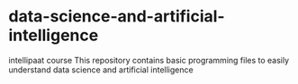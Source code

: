 # data-science-and-artificial-intelligence
intellipaat course 
This repository contains basic programming files to easily understand data science and artificial intelligence
